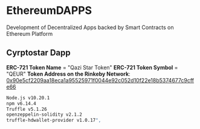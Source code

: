 # EthereumDAPPS
Development of Decentralized Apps backed by Smart Contracts on Ethereum Platform

## Cyrptostar Dapp

  **ERC-721 Token Name** = "Qazi Star Token"
  **ERC-721 Token Symbol** = "QEUR"
  **Token Address on the Rinkeby Network**: [0x90e5cf2209aa18eca1a95525971f0044e92c052d10f22e18b5374677c9cffe66](https://rinkeby.etherscan.io/tx/0x90e5cf2209aa18eca1a95525971f0044e92c052d10f22e18b5374677c9cffe66)

```bash
Node.js v10.20.1
npm v6.14.4
Truffle v5.1.26
openzeppelin-solidity v2.1.2
truffle-hdwallet-provider v1.0.17",
```
